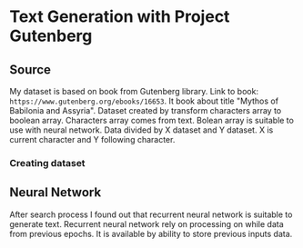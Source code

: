 # Text Generation with Project Gutenberg

## Source
My dataset is based on book from Gutenberg library. Link to book: `https://www.gutenberg.org/ebooks/16653`. It book about title "Mythos of Babilonia and Assyria". Dataset created by transform characters array to boolean array. Characters array comes from text. Bolean array is suitable to use with neural network. Data divided by X dataset and Y dataset. X is current character and Y following character.

### Creating dataset


## Neural Network
After search process I found out that recurrent neural network is suitable to generate text. Recurrent neural network rely on processing on while data from previous epochs. It is available by ability to store previous inputs data.

